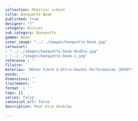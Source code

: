 ```yaml
---
collection: Mobilier urbain
title: Banquette Beam
published: true
designer: "?"
category: Assises
sub_category: Banquette
gamme: Beam
cover_image: "../../images/banquette-beam.jpg"
caroussel:
- "../../images/banquette-beam-double.jpg"
- "../../images/banquette-beam-1.jpg"
reference : ''
filaire: ''
materiau: 'Béton Fibré à Ultra-hautes Performances (BFUP)'
poids: ''
dimensions: ''
traitement: ''
format  : ''
tags: []
series: false
canonical_url: false
description: Peut etre doublée

---
```

